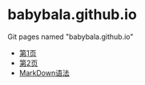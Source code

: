 # babybala.github.io
Git pages named "babybala.github.io"

* [第1页](https://babybala.github.io/1)
* [第2页](https://babybala.github.io/2)
* [MarkDown语法](https://babybala.github.io/语法)


